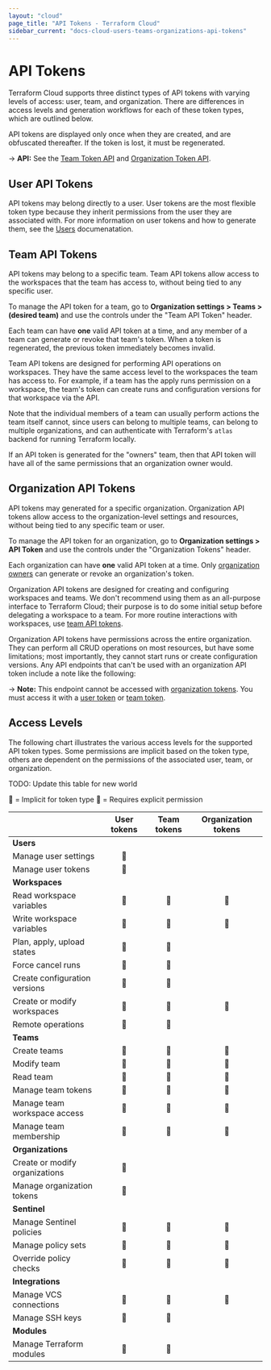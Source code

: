 ```yaml
---
layout: "cloud"
page_title: "API Tokens - Terraform Cloud"
sidebar_current: "docs-cloud-users-teams-organizations-api-tokens"
---
```


# API Tokens

Terraform Cloud supports three distinct types of API tokens with varying levels of access: user, team, and organization. There are differences in access levels and generation workflows for each of these token types, which are outlined below.

API tokens are displayed only once when they are created, and are obfuscated thereafter. If the token is lost, it must be regenerated.

-> **API:** See the [Team Token API](../api/team-tokens.html) and [Organization Token API](../api/organization-tokens.html).

## User API Tokens

API tokens may belong directly to a user. User tokens are the most flexible token type because they inherit permissions from the user they are associated with. For more information on user tokens and how to generate them, see the [Users](./users.html#api-tokens) documenatation.

## Team API Tokens

API tokens may belong to a specific team. Team API tokens allow access to the workspaces that the team has access to, without being tied to any specific user.

To manage the API token for a team, go to **Organization settings > Teams > (desired team)** and use the controls under the "Team API Token" header.

Each team can have **one** valid API token at a time, and any member of a team can generate or revoke that team's token. When a token is regenerated, the previous token immediately becomes invalid.

Team API tokens are designed for performing API operations on workspaces. They have the same access level to the workspaces the team has access to. For example, if a team has the apply runs permission on a workspace, the team's token can create runs and configuration versions for that workspace via the API.

Note that the individual members of a team can usually perform actions the team itself cannot, since users can belong to multiple teams, can belong to multiple organizations, and can authenticate with Terraform's `atlas` backend for running Terraform locally.

If an API token is generated for the "owners" team, then that API token will have all of the same permissions that an organization owner would.

## Organization API Tokens

API tokens may generated for a specific organization. Organization API tokens allow access to the organization-level settings and resources, without being tied to any specific team or user.

To manage the API token for an organization, go to **Organization settings > API Token** and use the controls under the "Organization Tokens" header.

Each organization can have **one** valid API token at a time. Only [organization owners](./teams.html#the-owners-team) can generate or revoke an organization's token.

Organization API tokens are designed for creating and configuring workspaces and teams. We don't recommend using them as an all-purpose interface to Terraform Cloud; their purpose is to do some initial setup before delegating a workspace to a team. For more routine interactions with workspaces, use [team API tokens](#team-api-tokens).

Organization API tokens have permissions across the entire organization. They can perform all CRUD operations on most resources, but have some limitations; most importantly, they cannot start runs or create configuration versions. Any API endpoints that can't be used with an organization API token include a note like the following:

-> **Note:** This endpoint cannot be accessed with [organization tokens](#organization-api-tokens). You must access it with a [user token](./users.html#api-tokens) or [team token](#team-api-tokens).

## Access Levels

The following chart illustrates the various access levels for the supported API token types. Some permissions are implicit based on the token type, others are dependent on the permissions of the associated user, team, or organization.

TODO: Update this table for new world

🔷 = Implicit for token type 🔶 = Requires explicit permission

|                                | User tokens | Team tokens | Organization tokens |
|--------------------------------|:-----------:|:-----------:|:-------------------:|
| **Users**                      |             |             |                     |
| Manage user settings           | 🔷          |             |                     |
| Manage user tokens             | 🔷          |             |                     |
| **Workspaces**                 |             |             |                     |
| Read workspace variables       | 🔶          | 🔶          | 🔷                  |
| Write workspace variables      | 🔶          | 🔶          | 🔷                  |
| Plan, apply, upload states     | 🔶          | 🔶          |                     |
| Force cancel runs              | 🔶          | 🔶          |                     |
| Create configuration versions  | 🔶          | 🔶          |                     |
| Create or modify workspaces    | 🔶          | 🔶          | 🔷                  |
| Remote operations              | 🔶          | 🔶          |                     |
| **Teams**                      |             |             |                     |
| Create teams                   | 🔶          | 🔶          | 🔷                  |
| Modify team                    | 🔶          | 🔷          | 🔷                  |
| Read team                      | 🔶          | 🔷          | 🔷                  |
| Manage team tokens             | 🔶          | 🔷          | 🔷                  |
| Manage team workspace access   | 🔶          | 🔶          | 🔷                  |
| Manage team membership         | 🔶          | 🔷          | 🔷                  |
| **Organizations**              |             |             |                     |
| Create or modify organizations | 🔶          |             |                     |
| Manage organization tokens     | 🔶          |             |                     |
| **Sentinel**                   |             |             |                     |
| Manage Sentinel policies       | 🔶          | 🔶          | 🔷                  |
| Manage policy sets             | 🔶          | 🔶          | 🔷                  |
| Override policy checks         | 🔶          | 🔶          | 🔷                  |
| **Integrations**               |             |             |                     |
| Manage VCS connections         | 🔶          | 🔶          | 🔷                  |
| Manage SSH keys                | 🔶          | 🔶          |                     |
| **Modules**                    |             |             |                     |
| Manage Terraform modules       | 🔶          | 🔶          |                     |
